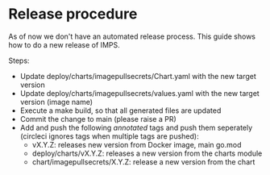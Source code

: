 # Release procedure

As of now we don't have an automated release process. This guide shows how
to do a new release of IMPS.

Steps:
- Update deploy/charts/imagepullsecrets/Chart.yaml with the new target version
- Update deploy/charts/imagepullsecrets/values.yaml with the new target version
  (image name)
- Execute a make build, so that all generated files are updated
- Commit the change to main (please raise a PR)
- Add and push the following *annotated* tags and push them seperately (circleci ignores
  tags when multiple tags are pushed):
  - vX.Y.Z: releases new version from Docker image, main go.mod
  - deploy/charts/vX.Y.Z: releases a new version from the charts module
  - chart/imagepullsecrets/X.Y.Z: release a new version from the chart
